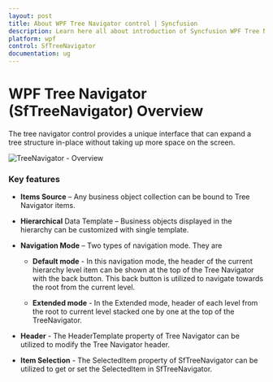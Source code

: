 ```yaml
---
layout: post
title: About WPF Tree Navigator control | Syncfusion
description: Learn here all about introduction of Syncfusion WPF Tree Navigator (SfTreeNavigator) control, its elements and more.
platform: wpf
control: SfTreeNavigator 
documentation: ug
---
```


# WPF Tree Navigator (SfTreeNavigator) Overview

The tree navigator control provides a unique interface that can expand a tree structure in-place without taking up more space on the screen.

![TreeNavigator - Overview](Overview_images/Overview_img1.png)

### Key features

* **Items Source** – Any business object collection can be bound to Tree Navigator items. 

* **Hierarchical** Data Template – Business objects displayed in the hierarchy can be customized with single template. 

* **Navigation Mode** – Two types of navigation mode.  They are
        
    * **Default mode** - In this navigation mode, the header of the current hierarchy level item can be shown at the top of the Tree Navigator with the back button. This back button is utilized to navigate towards the root from the current level.

    * **Extended mode** - In the Extended mode, header of each level from the root to current level stacked one by one at the top of the TreeNavigator. 

* **Header** - The HeaderTemplate property of Tree Navigator can be utilized to modify the Tree Navigator header.

* **Item Selection** - The SelectedItem property of SfTreeNavigator can be utilized to get or set the SelectedItem in SfTreeNavigator.



